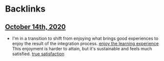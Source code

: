 
# Backlinks
## [October 14th, 2020](<October 14th, 2020.md>)
-  I'm in a transition to shift from enjoying what brings good experiences to enjoy the result of the integration process. [enjoy the learning experience](<enjoy the learning experience.md>) This enjoyment is harder to attain, but it's sustainable and feels much satisfied. [true satisfaction](<true satisfaction.md>)

